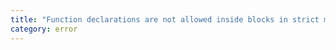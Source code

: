 ```yaml
---
title: "Function declarations are not allowed inside blocks in strict mode when targeting 'ES3' or 'ES5'. Class definitions are automatically in strict mode."
category: error
---
```

